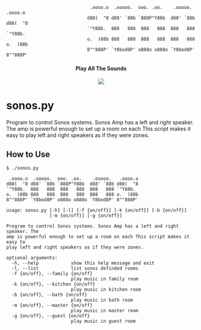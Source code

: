 ```
                               .oooo.o  .ooooo.  ooo. .oo.    .ooooo.   .oooo.o 
                              d88(  "8 d88' `88b `888P"Y88b  d88' `88b d88(  "8 
                              `"Y88b.  888   888  888   888  888   888 `"Y88b.  
                              o.  )88b 888   888  888   888  888   888 o.  )88b 
                              8""888P' `Y8bod8P' o888o o888o `Y8bod8P' 8""888P' 
```

<h4 align="center">Play All The Sounds</h4>
<p align="center">
  <a href="https://twitter.com/lydericlefebvre">
    <img src="https://img.shields.io/badge/Twitter-%40sho_luv-blue.svg">
  </a>
</p>

# sonos.py
Program to control Sonos systems. Sonos Amp has a left and right speaker. The
amp is powerful enough to set up a room on each This script makes it easy to
play left and right speakers as if they were zones.


## How to Use

```
$ ./sonos.py 

 .oooo.o  .ooooo.  ooo. .oo.    .ooooo.   .oooo.o 
d88(  "8 d88' `88b `888P"Y88b  d88' `88b d88(  "8 
`"Y88b.  888   888  888   888  888   888 `"Y88b.  
o.  )88b 888   888  888   888  888   888 o.  )88b 
8""888P' `Y8bod8P' o888o o888o `Y8bod8P' 8""888P' 

usage: sonos.py [-h] [-l] [-f {on/off}] [-k {on/off}] [-b {on/off}]
                [-m {on/off}] [-g {on/off}]

Program to control Sonos systems. Sonos Amp has a left and right speaker. The
amp is powerful enough to set up a room on each This script makes it easy to
play left and right speakers as if they were zones.

optional arguments:
  -h, --help            show this help message and exit
  -l, --list            list sonos definded rooms
  -f {on/off}, --family {on/off}
                        play music in family room
  -k {on/off}, --kitchen {on/off}
                        play music in kitchen room
  -b {on/off}, --bath {on/off}
                        play music in bath room
  -m {on/off}, --master {on/off}
                        play music in master room
  -g {on/off}, --guest {on/off}
                        play music in guest room

```
